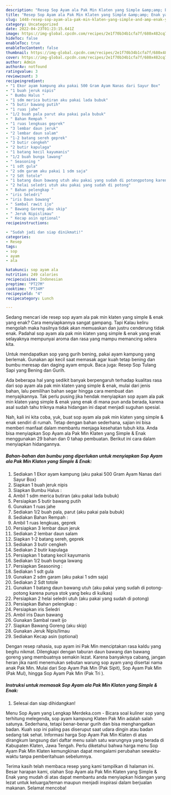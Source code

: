 ```yaml
---
description: "Resep Sop Ayam ala Pak Min Klaten yang Simple &amp;amp; Enak yang Lezat Sekali, Buat Buka Puasa Enak"
title: "Resep Sop Ayam ala Pak Min Klaten yang Simple &amp;amp; Enak yang Lezat Sekali, Buat Buka Puasa Enak"
slug: 1448-resep-sop-ayam-ala-pak-min-klaten-yang-simple-and-amp-enak-yang-lezat-sekali-buat-buka-puasa-enak
category: Uncategorized
date: 2022-04-23T01:23:15.641Z
image: https://img-global.cpcdn.com/recipes/2e1f70b34b1cfa7f/680x482cq70/sop-ayam-ala-pak-min-klaten-yang-simple-enak-foto-resep-utama.jpg
hideToc: false
enableToc: true
enableTocContent: false
thumbnail: https://img-global.cpcdn.com/recipes/2e1f70b34b1cfa7f/680x482cq70/sop-ayam-ala-pak-min-klaten-yang-simple-enak-foto-resep-utama.jpg
cover: https://img-global.cpcdn.com/recipes/2e1f70b34b1cfa7f/680x482cq70/sop-ayam-ala-pak-min-klaten-yang-simple-enak-foto-resep-utama.jpg
author: Admin
authorAv: notfound
ratingvalue: 3
reviewcount: 3
recipeingredient:
- "1 Ekor ayam kampung aku pakai 500 Gram Ayam Nanas dari Sayur Box"
- "1 buah jeruk nipis"
- " Bumbu Halus "
- "1 sdm merica butiran aku pakai lada bubuk"
- "5 butir bawang putih"
- "1 ruas jahe"
- "1/2 buah pala parut aku pakai pala bubuk"
- " Bahan Rempah "
- "1 ruas lengkuas geprek"
- "3 lembar daun jeruk"
- "2 lembar daun salam"
- "1-2 batang sereh geprek"
- "3 butir cengkeh"
- "2 butir kapulaga"
- "1 batang kecil kayumanis"
- "1/2 buah bunga lawang"
- " Seasoning "
- "1 sdt gula"
- "2 sdm garam aku pakai 1 sdm saja"
- "2 Sdt totole"
- "1 batang daun bawang utuh aku pakai yang sudah di potongpotong karena punya stok yang beku di kulkas"
- "2 helai seledri utuh aku pakai yang sudah di potong"
- " Bahan pelengkap "
- "iris Seledri"
- "iris Daun bawang"
- " Sambal rawit ijo"
- " Bawang Goreng aku skip"
- " Jeruk Nipislimau"
- " Kecap asin optional"
recipeinstructions:

- "Sudah jadi dan siap dinikmati!"
categories:
- Resep
tags:
- sop
- ayam
- ala

katakunci: sop ayam ala 
nutrition: 249 calories
recipecuisine: Indonesian
preptime: "PT27M"
cooktime: "PT34M"
recipeyield: "4"
recipecategory: Lunch

---
```



Sedang mencari ide resep sop ayam ala pak min klaten yang simple &amp; enak yang enak? Cara menyiapkannya sangat gampang. Tapi Kalau keliru mengolah maka hasilnya tidak akan memuaskan dan justru cenderung tidak enak. Padahal sop ayam ala pak min klaten yang simple &amp; enak yang enak selayaknya mempunyai aroma dan rasa yang mampu memancing selera kita.


Untuk mendapatkan sop yang gurih bening, pakai ayam kampung yang berlemak. Gunakan api kecil saat memasak agar kuah tetap bening dan bumbu meresap dan daging ayam empuk. Baca juga: Resep Sop Tulang Sapi yang Bening dan Gurih.

Ada beberapa hal yang sedikit banyak berpengaruh terhadap kualitas rasa dari sop ayam ala pak min klaten yang simple &amp; enak, mulai dari jenis bahan, lalu pemilihan bahan segar hingga cara membuat dan menyajikannya. Tak perlu pusing jika hendak menyiapkan sop ayam ala pak min klaten yang simple &amp; enak yang enak di mana pun anda berada, karena asal sudah tahu triknya maka hidangan ini dapat menjadi suguhan spesial.


Nah, kali ini kita coba, yuk, buat sop ayam ala pak min klaten yang simple &amp; enak sendiri di rumah. Tetap dengan bahan sederhana, sajian ini bisa memberi manfaat dalam membantu menjaga kesehatan tubuh kita. Anda bisa menyiapkan Sop Ayam ala Pak Min Klaten yang Simple &amp; Enak menggunakan 29 bahan dan 0 tahap pembuatan. Berikut ini cara dalam menyiapkan hidangannya.

<!--inarticleads1-->

##### Bahan-bahan dan bumbu yang diperlukan untuk menyiapkan Sop Ayam ala Pak Min Klaten yang Simple &amp; Enak:

1. Sediakan 1 Ekor ayam kampung (aku pakai 500 Gram Ayam Nanas dari Sayur Box)
1. Siapkan 1 buah jeruk nipis
1. Siapkan  Bumbu Halus :
1. Ambil 1 sdm merica butiran (aku pakai lada bubuk)
1. Persiapkan 5 butir bawang putih
1. Gunakan 1 ruas jahe
1. Sediakan 1/2 buah pala, parut (aku pakai pala bubuk)
1. Sediakan  Bahan Rempah :
1. Ambil 1 ruas lengkuas, geprek
1. Persiapkan 3 lembar daun jeruk
1. Sediakan 2 lembar daun salam
1. Siapkan 1-2 batang sereh, geprek
1. Sediakan 3 butir cengkeh
1. Sediakan 2 butir kapulaga
1. Persiapkan 1 batang kecil kayumanis
1. Sediakan 1/2 buah bunga lawang
1. Persiapkan  Seasoning :
1. Sediakan 1 sdt gula
1. Gunakan 2 sdm garam (aku pakai 1 sdm saja)
1. Sediakan 2 Sdt totole
1. Gunakan 1 batang daun bawang utuh (aku pakai yang sudah di potong-potong karena punya stok yang beku di kulkas)
1. Persiapkan 2 helai seledri utuh (aku pakai yang sudah di potong)
1. Persiapkan  Bahan pelengkap :
1. Persiapkan iris Seledri
1. Ambil iris Daun bawang
1. Gunakan  Sambal rawit ijo
1. Siapkan  Bawang Goreng (aku skip)
1. Gunakan  Jeruk Nipis/limau
1. Sediakan  Kecap asin (optional)


Dengan resep rahasia, sup ayam ini Pak Min menciptakan rasa kaldu yang begitu nikmat. Dilengkapi dengan taburan daun bawang dan bawang goreng yang membuatnya semakin lezat. Karena banyaknya cabang, jangan heran jika nanti menemukan sebutan warung sop ayam yang disertai nama anak Pak Min. Mulai dari Sop Ayam Pak Min (Pak Sipit), Sop Ayam Pak Min (Pak Mul), hingga Sop Ayam Pak Min (Pak Tri ). 

<!--inarticleads2-->

##### Instruksi untuk memasak Sop Ayam ala Pak Min Klaten yang Simple &amp; Enak:


1. Selesai dan siap dihidangkan!

Menu Sop Ayam yang Lengkap Merdeka.com - Bicara soal kuliner sop yang terhitung melegenda, sop ayam kampung Klaten Pak Min adalah salah satunya. Sederhana, tetapi benar-benar gurih dan bisa menghangatkan badan. Kuah sop ini paling pas diseruput saat udara dingin atau badan sedang tak sehat. Informasi harga Sop Ayam Pak Min Klaten di atas dirangkum langsung dari daftar menu salah satu warungnya yang berada di Kabupaten Klaten, Jawa Tengah. Perlu diketahui bahwa harga menu Sop Ayam Pak Min Klaten kemungkinan dapat mengalami perubahan sewaktu-waktu tanpa pemberitahuan sebelumnya. 

Terima kasih telah membaca resep yang kami tampilkan di halaman ini. Besar harapan kami, olahan Sop Ayam ala Pak Min Klaten yang Simple &amp; Enak yang mudah di atas dapat membantu anda menyiapkan hidangan yang lezat untuk keluarga/teman maupun menjadi inspirasi dalam berjualan makanan. Selamat mencoba!
